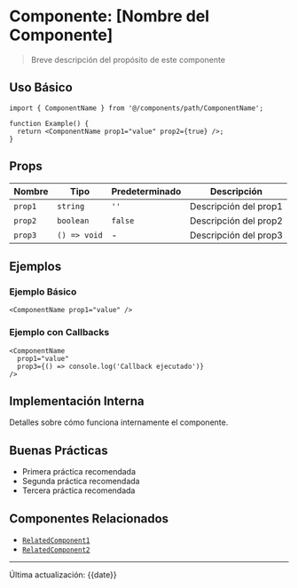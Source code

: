 
# Componente: [Nombre del Componente]

> Breve descripción del propósito de este componente

## Uso Básico

```tsx
import { ComponentName } from '@/components/path/ComponentName';

function Example() {
  return <ComponentName prop1="value" prop2={true} />;
}
```

## Props

| Nombre | Tipo | Predeterminado | Descripción |
|--------|------|----------------|-------------|
| `prop1` | `string` | `''` | Descripción del prop1 |
| `prop2` | `boolean` | `false` | Descripción del prop2 |
| `prop3` | `() => void` | - | Descripción del prop3 |

## Ejemplos

### Ejemplo Básico

```tsx
<ComponentName prop1="value" />
```

### Ejemplo con Callbacks

```tsx
<ComponentName
  prop1="value"
  prop3={() => console.log('Callback ejecutado')}
/>
```

## Implementación Interna

Detalles sobre cómo funciona internamente el componente.

## Buenas Prácticas

- Primera práctica recomendada
- Segunda práctica recomendada
- Tercera práctica recomendada

## Componentes Relacionados

- [`RelatedComponent1`](./RelatedComponent1.md)
- [`RelatedComponent2`](./RelatedComponent2.md)

---

Última actualización: {{date}}
